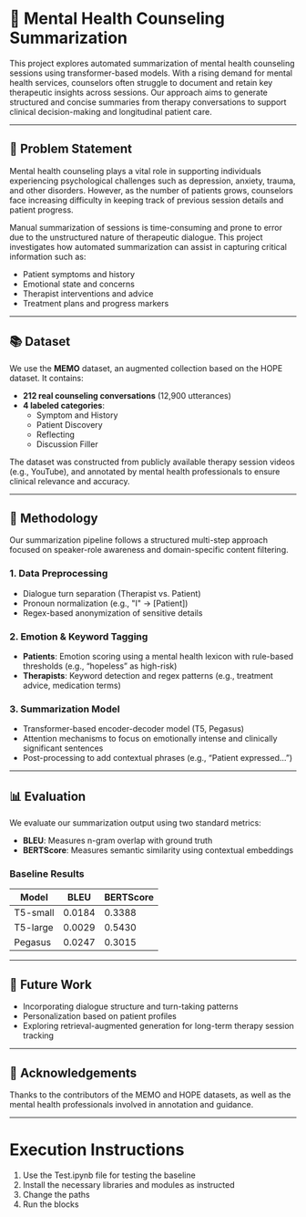 # 🧠 Mental Health Counseling Summarization

This project explores automated summarization of mental health counseling sessions using transformer-based models. With a rising demand for mental health services, counselors often struggle to document and retain key therapeutic insights across sessions. Our approach aims to generate structured and concise summaries from therapy conversations to support clinical decision-making and longitudinal patient care.

---

## 📌 Problem Statement

Mental health counseling plays a vital role in supporting individuals experiencing psychological challenges such as depression, anxiety, trauma, and other disorders. However, as the number of patients grows, counselors face increasing difficulty in keeping track of previous session details and patient progress.

Manual summarization of sessions is time-consuming and prone to error due to the unstructured nature of therapeutic dialogue. This project investigates how automated summarization can assist in capturing critical information such as:

- Patient symptoms and history  
- Emotional state and concerns  
- Therapist interventions and advice  
- Treatment plans and progress markers  

---

## 📚 Dataset

We use the **MEMO** dataset, an augmented collection based on the HOPE dataset. It contains:

- **212 real counseling conversations** (12,900 utterances)
- **4 labeled categories**:  
  - Symptom and History  
  - Patient Discovery  
  - Reflecting  
  - Discussion Filler

The dataset was constructed from publicly available therapy session videos (e.g., YouTube), and annotated by mental health professionals to ensure clinical relevance and accuracy.

---

## 🔧 Methodology

Our summarization pipeline follows a structured multi-step approach focused on speaker-role awareness and domain-specific content filtering.

### 1. Data Preprocessing
- Dialogue turn separation (Therapist vs. Patient)
- Pronoun normalization (e.g., "I" → [Patient])
- Regex-based anonymization of sensitive details

### 2. Emotion & Keyword Tagging
- **Patients**: Emotion scoring using a mental health lexicon with rule-based thresholds (e.g., “hopeless” as high-risk)
- **Therapists**: Keyword detection and regex patterns (e.g., treatment advice, medication terms)

### 3. Summarization Model
- Transformer-based encoder-decoder model (T5, Pegasus)
- Attention mechanisms to focus on emotionally intense and clinically significant sentences
- Post-processing to add contextual phrases (e.g., “Patient expressed…”)

---

## 📊 Evaluation

We evaluate our summarization output using two standard metrics:

- **BLEU**: Measures n-gram overlap with ground truth
- **BERTScore**: Measures semantic similarity using contextual embeddings

### Baseline Results

| Model     | BLEU    | BERTScore |
|-----------|---------|-----------|
| T5-small  | 0.0184  | 0.3388    |
| T5-large  | 0.0029  | 0.5430    |
| Pegasus   | 0.0247  | 0.3015    |

---

## 🚀 Future Work

- Incorporating dialogue structure and turn-taking patterns
- Personalization based on patient profiles
- Exploring retrieval-augmented generation for long-term therapy session tracking

---

## 🤝 Acknowledgements

Thanks to the contributors of the MEMO and HOPE datasets, as well as the mental health professionals involved in annotation and guidance.

---

# Execution Instructions
1. Use the Test.ipynb file for testing the baseline
2. Install the necessary libraries and modules as instructed
3. Change the paths
4. Run the blocks 
